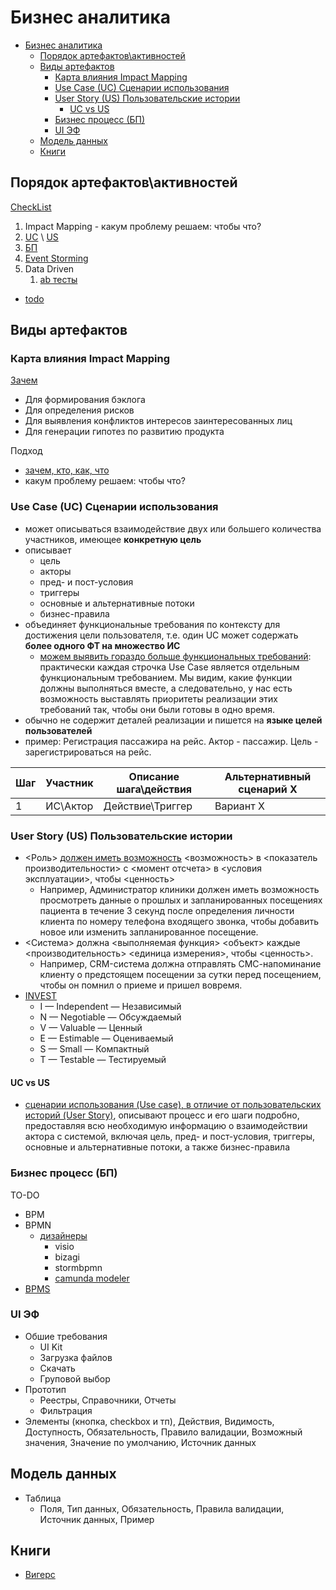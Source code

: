 # Бизнес аналитика

- [Бизнес аналитика](#бизнес-аналитика)
  - [Порядок артефактов\\активностей](#порядок-артефактовактивностей)
  - [Виды артефактов](#виды-артефактов)
    - [Карта влияния Impact Mapping](#карта-влияния-impact-mapping)
    - [Use Case (UC) Сценарии использования](#use-case-uc-сценарии-использования)
    - [User Story (US) Пользовательские истории](#user-story-us-пользовательские-истории)
      - [UC vs US](#uc-vs-us)
    - [Бизнес процесс (БП)](#бизнес-процесс-бп)
    - [UI ЭФ](#ui-эф)
  - [Модель данных](#модель-данных)
  - [Книги](#книги)

## Порядок артефактов\активностей

[CheckList](../checklist/analytic.md)

1. Impact Mapping - какум проблему решаем: чтобы что?
2. [UC](#use-case-uc-сценарии-использования) \ [US](#user-story-us-пользовательские-истории)
3. [БП](#бизнес-процесс-бп)
4. [Event Storming](../arch/pattern/system.design/event.storming.md)
5. Data Driven
   1. [ab тесты](ab.tests.md)

- [todo](http://agilemindset.ru/%d0%b2%d0%b0%d0%b6%d0%bd%d0%be%d1%81%d1%82%d1%8c-%d0%bf%d0%be%d0%bd%d0%b8%d0%bc%d0%b0%d0%bd%d0%b8%d1%8f-%d0%bf%d1%80%d0%b5%d0%b4%d0%bc%d0%b5%d1%82%d0%bd%d0%be%d0%b9-%d0%be%d0%b1%d0%bb%d0%b0%d1%81/)

## Виды артефактов

### Карта влияния Impact Mapping

[Зачем](https://scrumtrek.ru/blog/product-management/3326/impact-mapping-guide/)

- Для формирования бэклога
- Для определения рисков
- Для выявления конфликтов интересов заинтересованных лиц
- Для генерации гипотез по развитию продукта

Подход

- [зачем, кто, как, что](https://scrumtrek.ru/blog/product-management/3326/impact-mapping-guide/)
- какум проблему решаем: чтобы что?

### Use Case (UC) Сценарии использования

- может описываться взаимодействие двух или большего количества участников, имеющее __конкретную цель__
- описывает
  - цель
  - акторы
  - пред- и пост-условия
  - триггеры
  - основные и альтернативные потоки
  - бизнес-правила
- объединяет функциональные требования по контексту для достижения цели пользователя, т.е. один UC может содержать __более одного ФТ на множество ИС__
  - [можем выявить гораздо больше функциональных требований](https://systems.education/use-case): практически каждая строчка Use Case является отдельным функциональным требованием. Мы видим, какие функции должны выполняться вместе, а следовательно, у нас есть возможность выставлять приоритеты реализации этих требований так, чтобы они были готовы в одно время.
- обычно не содержит деталей реализации и пишется на __языке целей пользователей__
- пример: Регистрация пассажира на рейс. Актор - пассажир. Цель - зарегистрироваться на рейс.

|Шаг|Участник|Описание шага\действия|Альтернативный сценарий Х|
|-|-|-|-|
|1|ИС\Актор|Действие\Триггер|Вариант Х|

### User Story (US) Пользовательские истории

- <Роль> [должен иметь возможность](https://scrumtrek.ru/blog/product-management/3364/user-story-instruktsiya-po-primeneniyu/) <возможность> в <показатель производительности> с <момент отсчета> в <условия эксплуатации>, чтобы <ценность>
  - Например, Администратор клиники должен иметь возможность просмотреть данные о прошлых и запланированных посещениях пациента в течение 3 секунд после определения личности клиента по номеру телефона входящего звонка, чтобы добавить новое или изменить запланированное посещение.
- <Система> должна <выполняемая функция> <объект> каждые <производительность> <единица измерения>, чтобы <ценность>.
  - Например, CRM-система должна отправлять СМС-напоминание клиенту о предстоящем посещении за сутки перед посещением, чтобы он помнил о приеме и пришел вовремя.
- [INVEST](https://habr.com/ru/post/577420/)
  - I — Independent — Независимый
  - N — Negotiable — Обсуждаемый
  - V — Valuable — Ценный
  - E — Estimable — Оцениваемый
  - S — Small — Компактный
  - T — Testable — Тестируемый

#### UC vs US

- [сценарии использования (Use case), в отличие от пользовательских историй (User Story)](https://babok-school.ru/blogs/user-story-vs-use-case-and-uml/), описывают процесс и его шаги подробно, предоставляя всю необходимую информацию о взаимодействии актора с системой, включая цель, пред- и пост-условия, триггеры, основные и альтернативные потоки, а также бизнес-правила

### Бизнес процесс (БП)

TO-DO

- BPM
- BPMN
  - [дизайнеры](https://stormbpmn.com/compare)
    - visio
    - bizagi
    - stormbpmn
    - [camunda modeler](../technology/middleware/bpms/camunda.md)
- [BPMS](../arch/system.class/bpms.md)

### UI ЭФ

- Обшие требования
  - UI Kit
  - Загрузка файлов
  - Скачать
  - Груповой выбор
- Прототип
  - Реестры, Справочники, Отчеты
  - Фильтрация
- Элементы (кнопка, checkbox и тп), Действия, Видимость, Доступность, Обязательность, Правило валидации, Возможный значения, Значение по умолчанию, Источник данных

## Модель данных

- Таблица
  - Поля, Тип данных, Обязательность, Правила валидации, Источник данных, Пример

## Книги

- [Вигерс](https://iiba.ru/top-20-books-on-business-analysis-for-business-analysts/)
